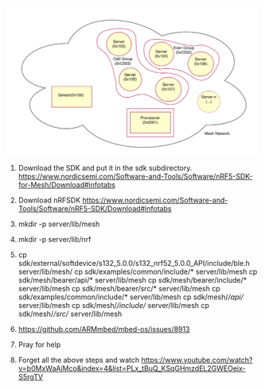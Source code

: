 
![Mesh network example](img/mesh.svg "Mesh network example")


1. Download the SDK and put it in the sdk subdirectory.
https://www.nordicsemi.com/Software-and-Tools/Software/nRF5-SDK-for-Mesh/Download#infotabs

2. Download nRFSDK https://www.nordicsemi.com/Software-and-Tools/Software/nRF5-SDK/Download#infotabs

3. mkdir -p server/lib/mesh

3. mkdir -p  server/lib/nrf

4. 
    cp sdk/external/softdevice/s132_5.0.0/s132_nrf52_5.0.0_API/include/ble.h server/lib/mesh/
    cp sdk/examples/common/include/* server/lib/mesh 
    cp sdk/mesh/bearer/api/* server/lib/mesh
    cp sdk/mesh/bearer/include/* server/lib/mesh
    cp sdk/mesh/bearer/src/* server/lib/mesh
    cp sdk/examples/common/include/* server/lib/mesh
    cp sdk/mesh/*/api/* server/lib/mesh
    cp sdk/mesh/*/include/* server/lib/mesh
    cp sdk/mesh/*/src/* server/lib/mesh


5. https://github.com/ARMmbed/mbed-os/issues/8913

6. Pray for help

7. Forget all the above steps and watch 
https://www.youtube.com/watch?v=b0MxWaAjMco&index=4&list=PLx_tBuQ_KSqGHmzdEL2GWEOeix-S5rgTV